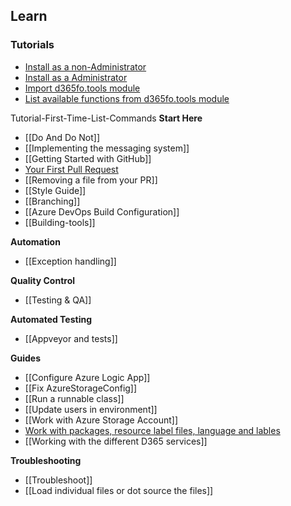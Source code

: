 ## **Learn**
### **Tutorials**
* [Install as a non-Administrator](https://github.com/d365collaborative/d365fo.tools/wiki/Tutorial-First-Time-Install-Non-Administrator)
* [Install as a Administrator](https://github.com/d365collaborative/d365fo.tools/wiki/Tutorial-First-Time-Install-Administrator)
* [Import d365fo.tools module](https://github.com/d365collaborative/d365fo.tools/wiki/Tutorial-First-Time-Import-Module)
* [List available functions from d365fo.tools module](https://github.com/d365collaborative/d365fo.tools/wiki/Tutorial-First-Time-List-Commands)

Tutorial-First-Time-List-Commands
**Start Here**
* [[Do And Do Not]]
* [[Implementing the messaging system]]
* [[Getting Started with GitHub]]
* [Your First Pull Request](https://github.com/sqlcollaborative/dbatools/wiki/Your-First-Pull-Request)
* [[Removing a file from your PR]]
* [[Style Guide]]
* [[Branching]]
* [[Azure DevOps Build Configuration]]
* [[Building-tools]]

**Automation**
* [[Exception handling]]

**Quality Control**
* [[Testing & QA]]

**Automated Testing**
* [[Appveyor and tests]]

**Guides**
* [[Configure Azure Logic App]]
* [[Fix AzureStorageConfig]]
* [[Run a runnable class]]
* [[Update users in environment]]
* [[Work with Azure Storage Account]]
* [Work with packages, resource label files, language and lables](https://github.com/d365collaborative/d365fo.tools/wiki/Work-with-packages,-resource---label-files,-language-and-lables)
* [[Working with the different D365 services]]

**Troubleshooting**
* [[Troubleshoot]]
* [[Load individual files or dot source the files]]